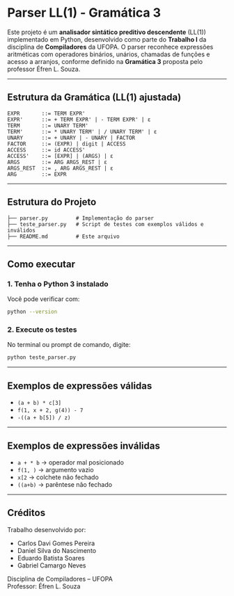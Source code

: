 # Parser LL(1) - Gramática 3

Este projeto é um **analisador sintático preditivo descendente** (LL(1)) implementado em Python, desenvolvido como parte do **Trabalho I** da disciplina de **Compiladores** da UFOPA. O parser reconhece expressões aritméticas com operadores binários, unários, chamadas de funções e acesso a arranjos, conforme definido na **Gramática 3** proposta pelo professor Éfren L. Souza.

---

## Estrutura da Gramática (LL(1) ajustada)

```
EXPR       ::= TERM EXPR'
EXPR'      ::= + TERM EXPR' | - TERM EXPR' | ε
TERM       ::= UNARY TERM'
TERM'      ::= * UNARY TERM' | / UNARY TERM' | ε
UNARY      ::= + UNARY | - UNARY | FACTOR
FACTOR     ::= (EXPR) | digit | ACCESS
ACCESS     ::= id ACCESS'
ACCESS'    ::= [EXPR] | (ARGS) | ε
ARGS       ::= ARG ARGS_REST | ε
ARGS_REST  ::= , ARG ARGS_REST | ε
ARG        ::= EXPR
```

---

## Estrutura do Projeto

```
├── parser.py         # Implementação do parser
├── teste_parser.py   # Script de testes com exemplos válidos e inválidos
├── README.md         # Este arquivo
```

---

## Como executar

### 1. Tenha o Python 3 instalado

Você pode verificar com:

```bash
python --version
```

### 2. Execute os testes

No terminal ou prompt de comando, digite:

```bash
python teste_parser.py
```

---

## Exemplos de expressões válidas

- `(a + b) * c[3]`
- `f(1, x + 2, g(4)) - 7`
- `-((a + b[5]) / z)`

---

## Exemplos de expressões inválidas

- `a + * b` → operador mal posicionado  
- `f(1, )` → argumento vazio  
- `x[2` → colchete não fechado  
- `((a+b)` → parêntese não fechado

---

## Créditos

Trabalho desenvolvido por:

- Carlos Davi Gomes Pereira  
- Daniel Silva do Nascimento  
- Eduardo Batista Soares  
- Gabriel Camargo Neves

Disciplina de Compiladores – UFOPA  
Professor: Éfren L. Souza
